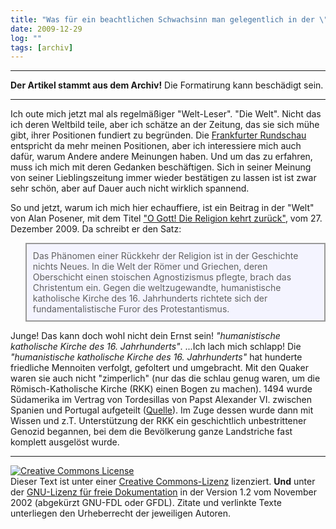 ```yaml
---
title: "Was für ein beachtlichen Schwachsinn man gelegentlich in der \"Welt\" lesen kann."
date: 2009-12-29
log: ""
tags: [archiv]
---
```

<hr><b>Der Artikel stammt aus dem Archiv!</b> Die Formatirung kann beschädigt sein.<hr>
Ich oute mich jetzt mal als regelmäßiger "Welt-Leser". <a ref="http://www.welt.de/">"Die Welt"</a>. Nicht das ich deren Weltbild teile, aber ich schätze an der Zeitung, das sie sich mühe gibt, ihrer Positionen fundiert zu begründen. Die <a href="http://www.fr-online.de/">Frankfurter Rundschau</a> entspricht da mehr meinen Positionen, aber ich interessiere mich auch dafür, warum Andere andere Meinungen haben. Und um das zu erfahren, muss ich mich mit deren Gedanken beschäftigen. Sich in seiner Meinung von seiner Lieblingszeitung immer wieder bestätigen zu lassen ist ist zwar sehr schön, aber auf Dauer auch nicht wirklich spannend.

So und jetzt, warum ich mich hier echauffiere, ist ein Beitrag in der "Welt" von Alan Posener, mit dem Titel <a href="http://www.welt.de/die-welt/kultur/literatur/article5641782/O-Gott-Die-Religion-kehrt-zurueck.html">"O Gott! Die Religion kehrt zurück"</a>, vom 27. Dezember 2009. Da schreibt er den Satz:
<blockquote width=80%; style="padding:10px; background:#f4f4ff; border: 2px solid #999; border-right-width: 2px">
Das Phänomen einer Rückkehr der Religion ist in der Geschichte nichts Neues. In die Welt der Römer und Griechen, deren Oberschicht einen stoischen Agnostizismus pflegte, brach das Christentum ein. Gegen die weltzugewandte, humanistische katholische Kirche des 16. Jahrhunderts richtete sich der fundamentalistische Furor des Protestantismus.
</blockquote>

Junge! Das kann doch wohl nicht dein Ernst sein! <i>"humanistische katholische Kirche des 16. Jahrhunderts"</i>. ...Ich lach mich schlapp! Die <i>"humanistische katholische Kirche des 16. Jahrhunderts"</i> hat hunderte friedliche Mennoiten verfolgt, gefoltert und umgebracht. Mit den Quaker waren sie auch nicht "zimperlich" (nur das die schlau genug waren, um die Römisch-Katholische Kirche (RKK) einen Bogen zu machen). 1494 wurde Südamerika im Vertrag von Tordesillas von Papst Alexander VI. zwischen Spanien und Portugal aufgeteilt (<a href="http://de.wikipedia.org/wiki/Geschichte_Südamerikas#Eroberung">Quelle</a>). Im Zuge dessen wurde dann mit Wissen und z.T. Unterstützung der RKK ein geschichtlich unbestrittener  Genozid begannen, bei dem die Bevölkerung ganze Landstriche fast komplett ausgelöst wurde. 


<hr>

 <a rel="license" href="http://creativecommons.org/licenses/by-sa/3.0/de/"><img alt="Creative Commons License" style="border-width:0" src="http://i.creativecommons.org/l/by-sa/3.0/de/88x31.png" /></a><br />Dieser <span xmlns:dc="http://purl.org/dc/elements/1.1/" href="http://purl.org/dc/dcmitype/Text" rel="dc:type">Text</span> ist unter einer <a rel="license" href="http://creativecommons.org/licenses/by-sa/3.0/de/">Creative Commons-Lizenz</a> lizenziert. <b>Und</b> unter der <a href="http://de.wikipedia.org/wiki/GFDL">GNU-Lizenz für freie Dokumentation</a> in der Version 1.2 vom November 2002 (abgekürzt GNU-FDL oder GFDL). Zitate und verlinkte Texte unterliegen den Urheberrecht der jeweiligen Autoren.



